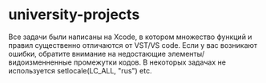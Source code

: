 # university-projects
Все задачи были написаны на Xcode, в котором множество функций и правил существенно отличаются от VST/VS code.
Если у вас возникают ошибки, обратите внимание на недостающие элементы/видоизменненные промежутки кодов.
В некоторых задачах не используется setlocale(LC_ALL, "rus") etc.
~~~~~~~~~~~~~~~~~~~~~~~~~~~~~~~~~~~~~~~~~~~~~~~~~~~~~~~~~~~~~~~~~~~~~~~~~~~~~~~~~~~~~~~~~~~~~~~~~~~~~~~~~~~~~~
